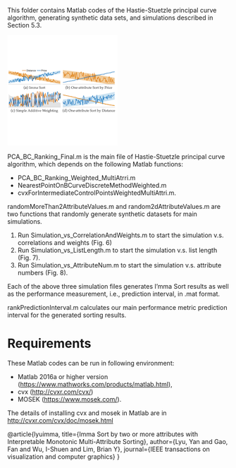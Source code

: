 This folder contains Matlab codes of the Hastie-Stuetzle principal curve algorithm, generating synthetic data sets, and simulations described in Section 5.3.

![Screenshot](figure.png)

PCA_BC_Ranking_Final.m is the main file of Hastie-Stuetzle principal curve algorithm, which depends on the following Matlab functions:

- PCA_BC_Ranking_Weighted_MultiAtrri.m
- NearestPointOnBCurveDiscreteMethodWeighted.m
- cvxForIntermediateControlPointsWeightedMultiAttri.m.

randomMoreThan2AttributeValues.m and random2dAttributeValues.m are two functions that randomly generate synthetic datasets for main simulations.

1. Run Simulation_vs_CorrelationAndWeights.m to start the simulation v.s. correlations and weights (Fig. 6)
2. Run Simulation_vs_ListLength.m to start the simulation v.s. list length (Fig. 7). 
3. Run Simulation_vs_AttributeNum.m to start the simulation v.s. attribute numbers (Fig. 8). 

Each of the above three simulation files generates I’mma Sort results as well as the performance measurement, i.e., prediction interval, in .mat format.

rankPredictionInterval.m calculates our main performance metric prediction interval for the generated sorting results.

# Requirements
These Matlab codes can be run in following environment:
- Matlab 2016a or higher version (https://www.mathworks.com/products/matlab.html), 
- cvx (http://cvxr.com/cvx/) 
-	MOSEK (https://www.mosek.com/).

The details of installing cvx and mosek in Matlab are in http://cvxr.com/cvx/doc/mosek.html


@article{lyuimma,
  title={Imma Sort by two or more attributes with Interpretable Monotonic Multi-Attribute Sorting},
  author={Lyu, Yan and Gao, Fan and Wu, I-Shuen and Lim, Brian Y},
  journal={IEEE transactions on visualization and computer graphics}
}
